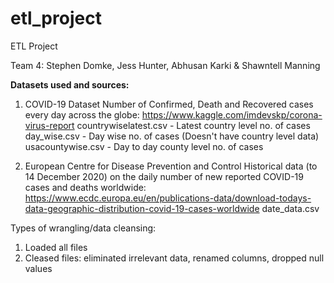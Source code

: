 # etl_project
ETL Project

Team 4: Stephen Domke, Jess Hunter, Abhusan Karki & Shawntell Manning

**Datasets used and sources:**

1. COVID-19 Dataset
Number of Confirmed, Death and Recovered cases every day across the globe:
https://www.kaggle.com/imdevskp/corona-virus-report
countrywiselatest.csv - Latest country level no. of cases
day_wise.csv - Day wise no. of cases (Doesn't have country level data)
usacountywise.csv - Day to day county level no. of cases

2. European Centre for Disease Prevention and Control
Historical data (to 14 December 2020) on the daily number of new reported COVID-19 cases and deaths worldwide:
https://www.ecdc.europa.eu/en/publications-data/download-todays-data-geographic-distribution-covid-19-cases-worldwide
date_data.csv

Types of wrangling/data cleansing:
1. Loaded all files
2. Cleased files: eliminated irrelevant data, renamed columns, dropped null values

